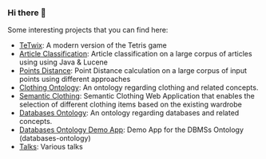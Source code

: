 ### Hi there 👋

Some interesting projects that you can find here:
- [TeTwix](https://github.com/danielamariei/tetwix): A modern version of the Tetris game
- [Article Classification](https://github.com/danielamariei/item-classification): Article classification on a large corpus of articles using using Java & Lucene
- [Points Distance](https://github.com/danielamariei/points-distance): Point Distance calculation on a large corpus of input points using different approaches 
- [Clothing Ontology](https://github.com/danielamariei/clothing-ontology): An ontology regarding clothing and related concepts. 
- [Semantic Clothing](https://github.com/danielamariei/semantic-clothing): Semantic Clothing Web Application that enables the selection of different clothing items based on the existing wardrobe
- [Databases Ontology](https://github.com/danielamariei/databases-ontology): An ontology regarding databases and related concepts. 
- [Databases Ontology Demo App](https://github.com/danielamariei/databases-ontology-demo-app): Demo App for the DBMSs Ontology (databases-ontology)
- [Talks](https://github.com/danielamariei/talks): Various talks


<!--
**danielamariei/danielamariei** is a ✨ _special_ ✨ repository because its `README.md` (this file) appears on your GitHub profile.

Here are some ideas to get you started:

- 🔭 I’m currently working on ...
- 🌱 I’m currently learning ...
- 👯 I’m looking to collaborate on ...
- 🤔 I’m looking for help with ...
- 💬 Ask me about ...
- 📫 How to reach me: ...
- 😄 Pronouns: ...
- ⚡ Fun fact: ...
-->
